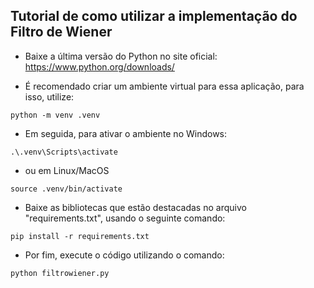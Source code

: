 
## Tutorial de como utilizar a implementação do Filtro de Wiener  

  
 * Baixe a última versão do Python no site oficial: <https://www.python.org/downloads/>

 * É recomendado criar um ambiente virtual para essa aplicação, para isso, utilize:  
 
 ```python -m venv .venv```  
 
 * Em seguida, para ativar o ambiente no Windows:  
 
 ```.\.venv\Scripts\activate```  

 * ou em Linux/MacOS

  ```source .venv/bin/activate```
 
 * Baixe as bibliotecas que estão destacadas no arquivo "requirements.txt", usando o seguinte comando:  
 
 ```pip install -r requirements.txt```
 * Por fim, execute o código utilizando o comando:
   
 ```python filtrowiener.py```
 
